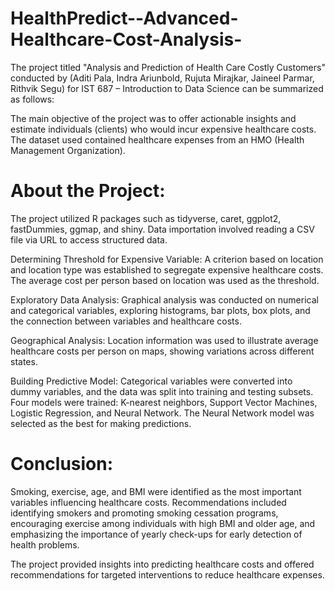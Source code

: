 # HealthPredict--Advanced-Healthcare-Cost-Analysis-


The project titled "Analysis and Prediction of Health Care Costly Customers" conducted by (Aditi Pala, Indra Ariunbold, Rujuta Mirajkar, Jaineel Parmar, Rithvik Segu) for IST 687 – Introduction to Data Science can be summarized as follows:

The main objective of the project was to offer actionable insights and estimate individuals (clients) who would incur expensive healthcare costs. The dataset used contained healthcare expenses from an HMO (Health Management Organization).

# About the Project: 
The project utilized R packages such as tidyverse, caret, ggplot2, fastDummies, ggmap, and shiny. Data importation involved reading a CSV file via URL to access structured data.

Determining Threshold for Expensive Variable: A criterion based on location and location type was established to segregate expensive healthcare costs. The average cost per person based on location was used as the threshold.

Exploratory Data Analysis: Graphical analysis was conducted on numerical and categorical variables, exploring histograms, bar plots, box plots, and the connection between variables and healthcare costs.

Geographical Analysis: Location information was used to illustrate average healthcare costs per person on maps, showing variations across different states.

Building Predictive Model: Categorical variables were converted into dummy variables, and the data was split into training and testing subsets. Four models were trained: K-nearest neighbors, Support Vector Machines, Logistic Regression, and Neural Network. The Neural Network model was selected as the best for making predictions.

# Conclusion: 
Smoking, exercise, age, and BMI were identified as the most important variables influencing healthcare costs. Recommendations included identifying smokers and promoting smoking cessation programs, encouraging exercise among individuals with high BMI and older age, and emphasizing the importance of yearly check-ups for early detection of health problems.

The project provided insights into predicting healthcare costs and offered recommendations for targeted interventions to reduce healthcare expenses.
